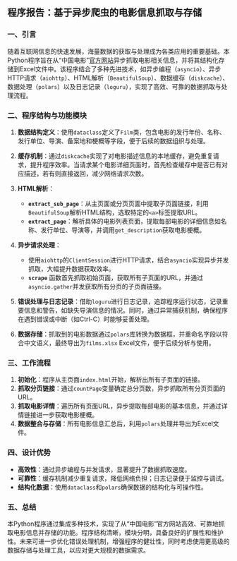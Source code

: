 ## 程序报告：基于异步爬虫的电影信息抓取与存储

### 一、引言

随着互联网信息的快速发展，海量数据的获取与处理成为各类应用的重要基础。本Python程序旨在从“中国电影”[官方网站](https://www.chinafilm.gov.cn/xxgk/gsxx/dybalx/)异步抓取电影相关信息，并将其结构化存储到Excel文件中。该程序结合了多种先进技术，如异步编程（`asyncio`）、异步HTTP请求（`aiohttp`）、HTML解析（`BeautifulSoup`）、数据缓存（`diskcache`）、数据处理（`polars`）以及日志记录（`loguru`），实现了高效、可靠的数据抓取与处理流程。

### 二、程序结构与功能模块

1. **数据结构定义**：使用`dataclass`定义了`Film`类，包含电影的发行年份、名称、发行单位、导演、备案地和梗概等字段，便于后续的数据组织与处理。

2. **缓存机制**：通过`diskcache`实现了对电影描述信息的本地缓存，避免重复请求，提升程序效率。当请求某个电影详细页面时，首先检查缓存中是否已有对应描述，若有则直接返回，减少网络请求次数。

3. **HTML解析**：
   - **`extract_sub_page`**：从主页面或分页页面中提取子页面链接，利用`BeautifulSoup`解析HTML结构，选取特定的`<a>`标签提取URL。
   - **`extract_page`**：解析具体的电影列表页面，提取每部电影的详细信息如名称、发行单位、导演等，并调用`get_description`获取电影梗概。

4. **异步请求处理**：
   - 使用`aiohttp`的`ClientSession`进行HTTP请求，结合`asyncio`实现异步并发抓取，大幅提升数据获取效率。
   - **`scrape`** 函数首先抓取初始页面，获取所有子页面的URL，并通过`asyncio.gather`并发获取所有分页的子页面链接。

5. **错误处理与日志记录**：借助`loguru`进行日志记录，追踪程序运行状态，记录重要信息和警告，如缺失导演信息的情况。同时，通过异常捕获机制，确保程序在遇到错误或中断（如Ctrl-C）时能够妥善处理。

6. **数据存储**：抓取到的电影数据通过`polars`库转换为数据框，并重命名字段以符合中文语义，最终导出为`films.xlsx` Excel文件，便于后续分析与使用。

### 三、工作流程

1. **初始化**：程序从主页面`index.html`开始，解析出所有子页面的链接。
2. **抓取分页链接**：通过`countPage`变量确定总分页数，异步抓取所有分页页面的URL。
3. **抓取电影详情**：遍历所有页面URL，异步提取每部电影的基本信息，并通过详情链接进一步获取电影梗概。
4. **数据整合与存储**：所有电影信息汇总后，利用`polars`处理并导出为Excel文件。

### 四、设计优势

- **高效性**：通过异步编程与并发请求，显著提升了数据抓取速度。
- **可靠性**：缓存机制减少重复请求，降低网络负担；日志记录便于监控与调试。
- **结构化数据**：使用`dataclass`和`polars`确保数据的结构化与可操作性。

### 五、总结

本Python程序通过集成多种技术，实现了从“中国电影”官方网站高效、可靠地抓取电影信息并存储的功能。程序结构清晰，模块分明，具备良好的扩展性和维护性。未来可进一步优化错误处理机制，增强程序的健壮性，同时考虑使用更高级的数据存储与处理工具，以应对更大规模的数据需求。